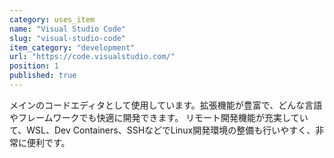 ```yaml
---
category: uses_item
name: "Visual Studio Code"
slug: "visual-studio-code"
item_category: "development"
url: "https://code.visualstudio.com/"
position: 1
published: true
---
```


メインのコードエディタとして使用しています。拡張機能が豊富で、どんな言語やフレームワークでも快適に開発できます。
リモート開発機能が充実していて、WSL、Dev Containers、SSHなどでLinux開発環境の整備も行いやすく、非常に便利です。
